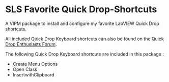 # SLS Favorite Quick Drop-Shortcuts
A VIPM package to install and configure my favorite LabVIEW Quick Drop shortcuts.

All included Quick Drop Keyboard shortcuts can also be found on the [Quick Drop Enthusiasts Forum](http://bit.ly/lvquickdropenthusiasts).

The following Quick Drop Keyboard shortcuts are included in this package :
* Create Menu Options
* Open Class
* InsertwithClipboard

